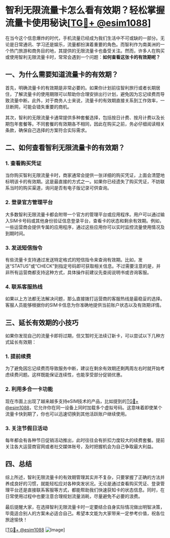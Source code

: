 # 智利无限流量卡怎么看有效期？轻松掌握流量卡使用秘诀[[TG💪+ @esim1088](https://t.me/s/esim1088)]

在当今这个信息爆炸的时代，手机流量已经成为我们生活中不可或缺的一部分。无论是日常通讯、学习还是娱乐，流量都扮演着重要的角色。而智利作为南美洲的一个热门旅游和商务目的地，其提供的无限流量卡也备受关注。然而，许多人在购买或使用智利无限流量卡时，常常会遇到一个问题：**如何查看这张卡的有效期呢？**

## 一、为什么需要知道流量卡的有效期？

首先，明确流量卡的有效期是非常必要的。如果你计划前往智利旅行或者长期居住，了解流量卡的使用期限可以帮助你合理安排出行计划，避免因为忘记续费而导致流量中断。此外，对于商务人士来说，流量卡的有效期直接关系到工作效率，一旦断网，可能会错失重要的商机。

其次，智利的无限流量卡通常提供多种套餐选择，包括按日计费、按月计费以及长期包年套餐等。不同套餐的有效期各不相同，因此在购买之前，务必仔细阅读相关条款，确保自己选择的方案符合实际需求。

## 二、如何查看智利无限流量卡的有效期？

### 1. 查看购买凭证

当你购买智利无限流量卡时，商家通常会提供一张详细的购买凭证，上面会清楚地标明该卡的有效期。这是最直接的方式之一。如果你已经遗失了购买凭证，不妨联系当时的购买渠道，询问是否有电子版记录可供查询。

### 2. 登录官方管理平台

大多数智利无限流量卡都会附带一个官方的管理平台或应用程序。用户可以通过输入SIM卡号码或其他身份验证信息登录平台，查看卡的状态和剩余有效期。例如，一些运营商会提供专属的应用程序，通过这些应用你可以实时监控流量使用情况及到期时间。

### 3. 发送短信指令

有些流量卡支持通过发送特定格式的短信指令来查询有效期。比如，发送“STATUS”或“CHECK”到指定号码即可获取相关信息。不过需要注意的是，并非所有运营商都支持这种方式，具体操作前建议先查阅说明书或咨询客服。

### 4. 联系客服热线

如果以上方法都无法解决问题，那么直接拨打运营商的客服热线是最稳妥的选择。客服人员能够根据你的SIM卡信息为你准确地提供当前账户状态以及有效期详情。

## 三、延长有效期的小技巧

如果你发现自己的流量卡即将过期，但又暂时无法续订新卡，可以尝试以下几种方式延长有效期：

### 1. 提前续费

为了避免因忘记续费而导致服务中断，建议在剩余有效期还剩两周左右时就开始考虑续费问题。这样既能保证连续性，也能享受部分促销优惠。

### 2. 利用多合一卡功能

现在市面上出现了越来越多支持eSIM技术的产品，比如提到的[TG💪+ @esim1088](https://t.me/s/esim1088)，它允许你在同一设备上同时加载多个虚拟号码。这意味着即使某个流量卡快到期了，你也可以迅速切换到其他活跃账户继续使用。

### 3. 关注节假日活动

每年都会有各种节日促销活动推出，此时往往会有折扣力度较大的续费套餐。提前关注各大运营商官网或者社交媒体账号，及时把握机会为自己争取最大利益。

## 四、总结

综上所述，智利无限流量卡的有效期管理其实并不复杂，只要掌握了正确的方法并养成良好的习惯，就能轻松应对各种突发状况。无论是通过查看购买凭证、登录管理平台还是直接联系客服等方式，都能帮助我们快速获知卡的状态信息。同时，在日常使用过程中也要注意合理规划流量消耗，尽量避免不必要的浪费。

最后提醒大家，在选择智利无限流量卡时一定要结合自身实际情况做出明智决策，毕竟适合别人的方案未必适合自己。希望本文能为大家带来一定参考价值，祝各位旅途愉快！

[[TG💪+ @esim1088](https://t.me/s/esim1088) ![Image](https://i.postimg.cc/4NQfJmqS/Snipaste-2025-05-13-00-14-12.png)]